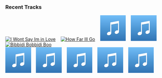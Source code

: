 ### Recent Tracks
[<img src='https://lastfm.freetls.fastly.net/i/u/300x300/d9adbde83e38f2c69fb511a5da394b52.png' width='16%' height='16%' alt='I Wont Say Im in Love'>](https://www.last.fm/music/disney%2bpeaceful%2bpiano/_/i%2bwon%2527t%2bsay%2bi%2527m%2bin%2blove)&nbsp;&nbsp;&nbsp;&nbsp;[<img src='https://lastfm.freetls.fastly.net/i/u/300x300/d9adbde83e38f2c69fb511a5da394b52.png' width='16%' height='16%' alt='How Far Ill Go'>](https://www.last.fm/music/disney%2bpeaceful%2bpiano/_/how%2bfar%2bi%2527ll%2bgo)&nbsp;&nbsp;&nbsp;&nbsp;[<img src='https://github.com/atfinke/atfinke/blob/master/placeholder.jpeg?raw=true' width='16%' height='16%' alt='Colors of the Wind'>](https://www.last.fm/music/disney%2bpeaceful%2bpiano/_/colors%2bof%2bthe%2bwind)&nbsp;&nbsp;&nbsp;&nbsp;[<img src='https://github.com/atfinke/atfinke/blob/master/placeholder.jpeg?raw=true' width='16%' height='16%' alt='Supercalifragilisticexpialidocious'>](https://www.last.fm/music/disney%2bpeaceful%2bpiano/_/supercalifragilisticexpialidocious)&nbsp;&nbsp;&nbsp;&nbsp;[<img src='https://lastfm.freetls.fastly.net/i/u/300x300/d9adbde83e38f2c69fb511a5da394b52.png' width='16%' height='16%' alt='Bibbidi Bobbidi Boo'>](https://www.last.fm/music/disney%2bpeaceful%2bpiano/_/bibbidi%2bbobbidi%2bboo)&nbsp;&nbsp;&nbsp;&nbsp;<br>[<img src='https://github.com/atfinke/atfinke/blob/master/placeholder.jpeg?raw=true' width='16%' height='16%' alt='When Will My Life Begin?'>](https://www.last.fm/music/disney%2bpeaceful%2bpiano/_/when%2bwill%2bmy%2blife%2bbegin%253f)&nbsp;&nbsp;&nbsp;&nbsp;[<img src='https://github.com/atfinke/atfinke/blob/master/placeholder.jpeg?raw=true' width='16%' height='16%' alt='Circle of Life'>](https://www.last.fm/music/disney%2bpeaceful%2bpiano/_/circle%2bof%2blife)&nbsp;&nbsp;&nbsp;&nbsp;[<img src='https://github.com/atfinke/atfinke/blob/master/placeholder.jpeg?raw=true' width='16%' height='16%' alt='Under the Sea'>](https://www.last.fm/music/disney%2bpeaceful%2bpiano/_/under%2bthe%2bsea)&nbsp;&nbsp;&nbsp;&nbsp;[<img src='https://github.com/atfinke/atfinke/blob/master/placeholder.jpeg?raw=true' width='16%' height='16%' alt='Go the Distance'>](https://www.last.fm/music/disney%2bpeaceful%2bpiano/_/go%2bthe%2bdistance)&nbsp;&nbsp;&nbsp;&nbsp;[<img src='https://github.com/atfinke/atfinke/blob/master/placeholder.jpeg?raw=true' width='16%' height='16%' alt='Strangers Like Me'>](https://www.last.fm/music/disney%2bpeaceful%2bpiano/_/strangers%2blike%2bme)&nbsp;&nbsp;&nbsp;&nbsp;<br>